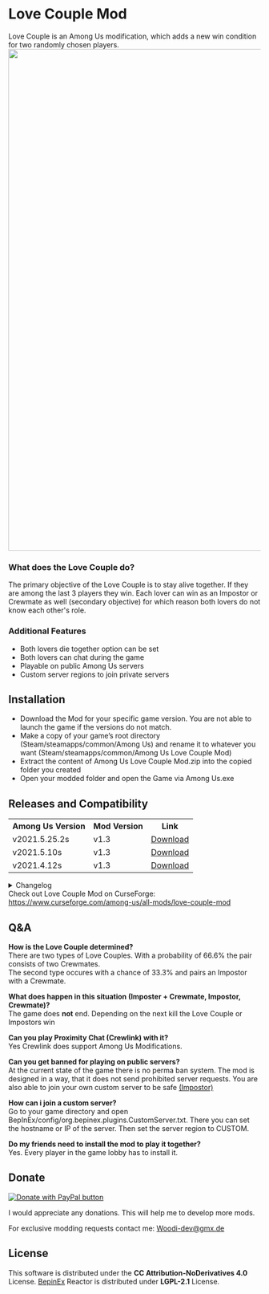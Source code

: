 # Love Couple Mod
Love Couple is an Among Us modification, which adds a new win condition for two randomly chosen players.
<img src ="Pics/LoveCoupleMod.png" width="1000"></img>

<h3>What does the Love Couple do?</h3>
The primary objective of the Love Couple is to stay alive together. If they are among the last 3 players they win.
Each lover can win as an Impostor or Crewmate as well (secondary objective) for which reason both lovers do not know each other's role.
<h3>Additional Features</h3>
<ul>
<li> Both lovers die together option can be set</li>
 <li> Both lovers can chat during the game </li>
<li> Playable on public Among Us servers</li>
<li> Custom server regions to join private servers</li>
</ul>

<h2> Installation </h2>
<ul>
<li>Download the Mod for your specific game version. You are not able to launch the game if the versions do not match.</li>
<li>Make a copy of your game’s root directory (Steam/steamapps/common/Among Us) and rename it to whatever you want (Steam/steamapps/common/Among Us Love Couple Mod) </li>
<li>Extract the content of Among Us Love Couple Mod.zip into the copied folder you created</li>
<li>Open your modded folder and open the Game via Among Us.exe</li>
</ul>
 
<h2>Releases and Compatibility</h2>
 
 <table style="width:100%">
  <tr>
    <th>Among Us Version</th>
    <th>Mod Version</th>
    <th>Link</th>
  </tr>
        <tr>
    <td>v2021.5.25.2s</td>
    <td>v1.3</td>
    <td><a href="https://github.com/Woodi-dev/Among-Us-Love-Couple-Mod/releases/download/v1.3_2021.5.25.2s/Among.Us.Love.Couple.Mod.v1.3.v2021.5.25.2s.zip">Download</></td>
  </tr>
       <tr>
    <td>v2021.5.10s</td>
    <td>v1.3</td>
    <td><a href="https://github.com/Woodi-dev/Among-Us-Love-Couple-Mod/releases/download/v1.3_2021.5.10s/Among.Us.Love.Couple.Mod.v1.3.v2021.5.10s.zip">Download</></td>
  </tr>
      <tr>
    <td>v2021.4.12s</td>
    <td>v1.3</td>
    <td><a href="https://github.com/Woodi-dev/Among-Us-Love-Couple-Mod/releases/download/v1.3_2021.4.12s/Among.Us.Love.Couple.Mod.v1.3.v2021.4.12s.zip">Download</></td>
  </tr>
  

</table>
<details>
  <summary>Changelog</summary>
   <h3>v1.3</h3>
 <ul>
 <li>Airship Update!</li>
 <li>several bug fixes</li>
 <li>v1.3 is not compatible with older Love Couple mod versions</li>
 </ul>
  <h3>v1.2</h3>
 <ul>
 <li>Fixed a bug: Love Couple was not be shown at Endscreen</li>
 </ul>
 <h3>v1.1</h3>
 <ul>
 <li>Fixed a bug: Love Couple does not win if one player disconnects with 4 players alive</li>
 </ul>
</details>
Check out Love Couple Mod on CurseForge: <a href="https://www.curseforge.com/among-us/all-mods/love-couple-mod">https://www.curseforge.com/among-us/all-mods/love-couple-mod</a>
<h2>Q&A</h2>
<p><b>How is the Love Couple determined?</b></br>
There are two types of Love Couples. With a probability of 66.6% the pair consists of two Crewmates.</br> The second type occures with a chance of 33.3% and pairs an Impostor with a Crewmate.</p>
<p><b>What does happen in this situation (Imposter + Crewmate, Impostor, Crewmate)?</b></br>
The game does <b>not</b> end. Depending on the next kill the Love Couple or Impostors win</p>
<p><b>Can you play Proximity Chat (Crewlink) with it?</b></br>
Yes Crewlink does support Among Us Modifications.</p>
<p><b>Can you get banned for playing on public servers?</b></br>
At the current state of the game there is no perma ban system. The mod is designed in a way, that it does not send prohibited server requests.
You are also able to join your own custom server to be safe <a href="https://github.com/Impostor/Impostor">(Impostor)</a></p>
<p><b>How can i join a custom server?</b></br>
Go to your game directory and open BepInEx/config/org.bepinex.plugins.CustomServer.txt. There you can set the hostname or IP of the server. Then set the server region to CUSTOM.</p>
<p><b>Do my friends need to install the mod to play it together?</b></br>
Yes. Every player in the game lobby has to install it.</p>
<h2>Donate</h2>

<a href="https://www.paypal.com/donate?hosted_button_id=TWGK7A9VBVPRU"><img src ="https://www.paypalobjects.com/en_US/DK/i/btn/btn_donateCC_LG.gif" alt="Donate with PayPal button" ></img></a>


I would appreciate any donations. This will help me to develop more mods.

For exclusive modding requests contact me: <a href="mailto:Woodi-dev@gmx.de">Woodi-dev@gmx.de</a>
<h2>License</h2>
<p>This software is distributed under the <b>CC Attribution-NoDerivatives 4.0</b> License.
<a href="https://github.com/BepInEx/BepInEx">BepinEx</a> Reactor is distributed under <b>LGPL-2.1</b> License.</p>
